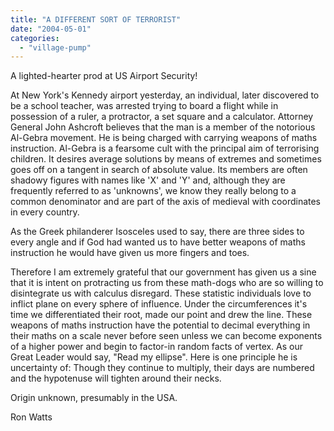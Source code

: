 ```yaml
---
title: "A DIFFERENT SORT OF TERRORIST"
date: "2004-05-01"
categories: 
  - "village-pump"
---
```


A lighted-hearter prod at US Airport Security!

At New York's Kennedy airport yesterday, an individual, later discovered to be a school teacher, was arrested trying to board a flight while in possession of a ruler, a protractor, a set square and a calculator. Attorney General John Ashcroft believes that the man is a member of the notorious Al-Gebra movement. He is being charged with carrying weapons of maths instruction. Al-Gebra is a fearsome cult with the principal aim of terrorising children. It desires average solutions by means of extremes and sometimes goes off on a tangent in search of absolute value. Its members are often shadowy figures with names like 'X' and 'Y' and, although they are frequently referred to as 'unknowns', we know they really belong to a common denominator and are part of the axis of medieval with coordinates in every country.

As the Greek philanderer Isosceles used to say, there are three sides to every angle and if God had wanted us to have better weapons of maths instruction he would have given us more fingers and toes.

Therefore I am extremely grateful that our government has given us a sine that it is intent on protracting us from these math-dogs who are so willing to disintegrate us with calculus disregard. These statistic individuals love to inflict plane on every sphere of influence. Under the circumferences it's time we differentiated their root, made our point and drew the line. These weapons of maths instruction have the potential to decimal everything in their maths on a scale never before seen unless we can become exponents of a higher power and begin to factor-in random facts of vertex. As our Great Leader would say, "Read my ellipse". Here is one principle he is uncertainty of: Though they continue to multiply, their days are numbered and the hypotenuse will tighten around their necks.

Origin unknown, presumably in the USA.

Ron Watts
